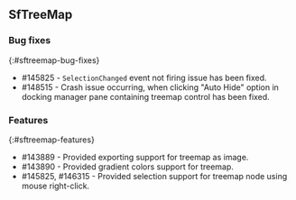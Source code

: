 ## SfTreeMap

### Bug fixes
{:#sftreemap-bug-fixes}

* \#145825 - `SelectionChanged` event not firing issue has been fixed.
* \#148515 - Crash issue occurring, when clicking "Auto Hide" option in docking manager pane containing treemap control has been fixed.

### Features
{:#sftreemap-features}

* \#143889 - Provided exporting support for treemap as image.
* \#143890 - Provided gradient colors support for treemap.
* \#145825, #146315 - Provided selection support for treemap node using mouse right-click.



